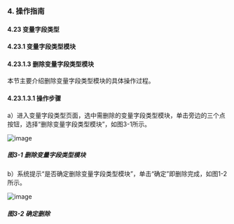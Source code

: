 ### 4. 操作指南

#### 4.23 变量字段类型

#### 4.23.1 变量字段类型模块

#### 4.23.1.3 删除变量字段类型模块

本节主要介绍删除变量字段类型模块的具体操作过程。

#### 4.23.1.3.1 操作步骤

a）进入变量字段类型页面，选中需删除的变量字段类型模块，单击旁边的三个点按钮，选择“删除变量字段类型模块”，如图3-1所示。

![image](https://user-images.githubusercontent.com/79617492/200265618-5259c3a9-fe7e-45c8-9ffa-d57373c50b81.png)

##### 图3-1 删除变量字段类型模块

b）系统提示“是否确定删除变量字段类型模块”，单击“确定”即删除完成，如图1-2所示。

![image](https://user-images.githubusercontent.com/79617492/200265639-886dc7d8-e435-4608-9d48-143ca4a05290.png)

##### 图3-2 确定删除

